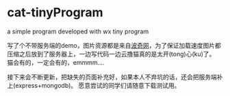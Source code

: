 # cat-tinyProgram
a simple program developed with wx tiny program

写了个不带服务端的demo，图片资源都是来自[波奇网](http://www.boqii.com/)，为了保证加载速度图片都压缩之后放到了服务器上，一边写代码一边云撸猫真的是太开(tong)心(ku)了。
猫会有的，一定会有的，emmmm....

接下来会不断更新，把缺失的页面补充好，如果本人不弃坑的话，还会把服务端补上(express+mongodb)。
愿意尝试的同学们请随意下载测试用。
